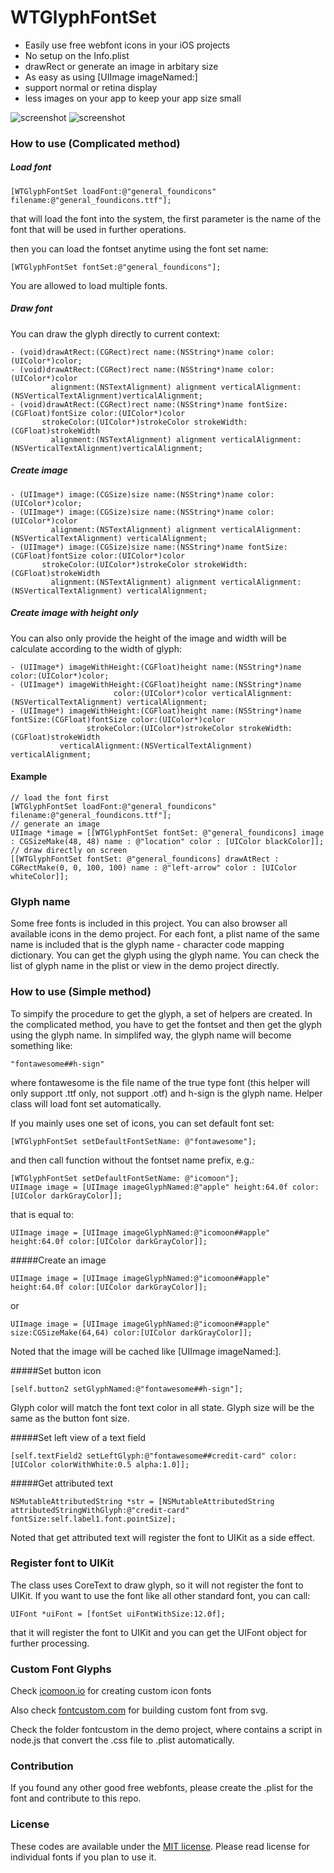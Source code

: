 WTGlyphFontSet
==============

- Easily use free webfont icons in your iOS projects
- No setup on the Info.plist
- drawRect or generate an image in arbitary size
- As easy as using [UIImage imageNamed:]
- support normal or retina display
- less images on your app to keep your app size small

![screenshot](https://github.com/waterlou/WTGlyphFontSet/raw/master/screenshot.png)
![screenshot](https://github.com/waterlou/WTGlyphFontSet/raw/master/screenshot2.png)

### How to use (Complicated method)

##### Load font

	[WTGlyphFontSet loadFont:@"general_foundicons" filename:@"general_foundicons.ttf"];

that will load the font into the system, the first parameter is the name of the font that will be used in further operations.

then you can load the fontset anytime using the font set name:

	[WTGlyphFontSet fontSet:@"general_foundicons"];

You are allowed to load multiple fonts.

##### Draw font

You can draw the glyph directly to current context:

	- (void)drawAtRect:(CGRect)rect name:(NSString*)name color:(UIColor*)color;
	- (void)drawAtRect:(CGRect)rect name:(NSString*)name color:(UIColor*)color
	         alignment:(NSTextAlignment) alignment verticalAlignment:(NSVerticalTextAlignment)verticalAlignment;
	- (void)drawAtRect:(CGRect)rect name:(NSString*)name fontSize:(CGFloat)fontSize color:(UIColor*)color
	       strokeColor:(UIColor*)strokeColor strokeWidth:(CGFloat)strokeWidth
	         alignment:(NSTextAlignment) alignment verticalAlignment:(NSVerticalTextAlignment)verticalAlignment;

##### Create image

	- (UIImage*) image:(CGSize)size name:(NSString*)name color:(UIColor*)color;
	- (UIImage*) image:(CGSize)size name:(NSString*)name color:(UIColor*)color
	         alignment:(NSTextAlignment) alignment verticalAlignment:(NSVerticalTextAlignment) verticalAlignment;
	- (UIImage*) image:(CGSize)size name:(NSString*)name fontSize:(CGFloat)fontSize color:(UIColor*)color
	       strokeColor:(UIColor*)strokeColor strokeWidth:(CGFloat)strokeWidth
	         alignment:(NSTextAlignment) alignment verticalAlignment:(NSVerticalTextAlignment) verticalAlignment;

##### Create image with height only

You can also only provide the height of the image and width will be calculate according to the width of glyph:

	- (UIImage*) imageWithHeight:(CGFloat)height name:(NSString*)name color:(UIColor*)color;
	- (UIImage*) imageWithHeight:(CGFloat)height name:(NSString*)name
	                       color:(UIColor*)color verticalAlignment:(NSVerticalTextAlignment) verticalAlignment;
	- (UIImage*) imageWithHeight:(CGFloat)height name:(NSString*)name fontSize:(CGFloat)fontSize color:(UIColor*)color
	                 strokeColor:(UIColor*)strokeColor strokeWidth:(CGFloat)strokeWidth
	           verticalAlignment:(NSVerticalTextAlignment) verticalAlignment;

#### Example

    // load the font first
	[WTGlyphFontSet loadFont:@"general_foundicons" filename:@"general_foundicons.ttf"];
    // generate an image
    UIImage *image = [[WTGlyphFontSet fontSet: @"general_foundicons] image : CGSizeMake(48, 48) name : @"location" color : [UIColor blackColor]];
    // draw directly on screen
    [[WTGlyphFontSet fontSet: @"general_foundicons] drawAtRect : CGRectMake(0, 0, 100, 100) name : @"left-arrow" color : [UIColor whiteColor]];

### Glyph name

Some free fonts is included in this project.  You can also browser all available icons in the demo project.  For each font, a plist name of the same name is included that is the glyph name - character code mapping dictionary. You can get the glyph using the glyph name.  You can check the list of glyph name in the plist or view in the demo project directly.

### How to use (Simple method)

To simpify the procedure to get the glyph, a set of helpers are created.  In the complicated method, you have to get the fontset and then get the glyph using the glyph name.  In simplifed way, the glyph name will become something like:

	"fontawesome##h-sign"
	
where fontawesome is the file name of the true type font (this helper will only support .ttf only, not support .otf) and h-sign is the glyph name.  Helper class will load font set automatically.

If you mainly uses one set of icons, you can set default font set:

	[WTGlyphFontSet setDefaultFontSetName: @"fontawesome"];

and then call function without the fontset name prefix, e.g.:

	[WTGlyphFontSet setDefaultFontSetName: @"icomoon"];
	UIImage image = [UIImage imageGlyphNamed:@"apple" height:64.0f color:[UIColor darkGrayColor]];
	
that is equal to:

	UIImage image = [UIImage imageGlyphNamed:@"icomoon##apple" height:64.0f color:[UIColor darkGrayColor]];

#####Create an image

	UIImage image = [UIImage imageGlyphNamed:@"icomoon##apple" height:64.0f color:[UIColor darkGrayColor]];
	
or

	UIImage image = [UIImage imageGlyphNamed:@"icomoon##apple" size:CGSizeMake(64,64) color:[UIColor darkGrayColor]];
	
Noted that the image will be cached like [UIImage imageNamed:].
	
#####Set button icon

	[self.button2 setGlyphNamed:@"fontawesome##h-sign"];
	
Glyph color will match the font text color in all state.  Glyph size will be the same as the button font size.
	
#####Set left view of a text field

	[self.textField2 setLeftGlyph:@"fontawesome##credit-card" color:[UIColor colorWithWhite:0.5 alpha:1.0]];
	
#####Get attributed text

	NSMutableAttributedString *str = [NSMutableAttributedString attributedStringWithGlyph:@"credit-card" fontSize:self.label1.font.pointSize];
	
Noted that get attributed text will register the font to UIKit as a side effect.

### Register font to UIKit

The class uses CoreText to draw glyph, so it will not register the font to UIKit.  If you want to use the font like all other standard font, you can call:

	UIFont *uiFont = [fontSet uiFontWithSize:12.0f];

that it will register the font to UIKit and you can get the UIFont object for further processing.

### Custom Font Glyphs

Check [icomoon.io](http://icomoon.io) for creating custom icon fonts

Also check [fontcustom.com](http://fontcustom.com) for building custom font from svg.

Check the folder fontcustom in the demo project, where contains a script in node.js that convert the .css file to .plist automatically.

### Contribution

If you found any other good free webfonts, please create the .plist for the font and contribute to this repo.

### License

These codes are available under the [MIT license](http://www.opensource.org/licenses/mit-license.php).
Please read license for individual fonts if you plan to use it. 

